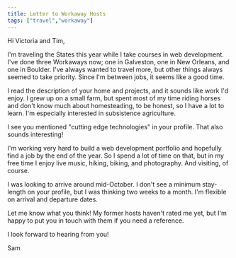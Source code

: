 ```yaml
---
title: Letter to Workaway Hosts
tags: ["travel","workaway"]
---
```


Hi Victoria and Tim,

I'm traveling the States this year while I take courses in web development. I've done three Workaways now; one in Galveston, one in New Orleans, and one in Boulder. I've always wanted to travel more, but other things always seemed to take priority. Since I'm between jobs, it seems like a good time.

I read the description of your home and projects, and it sounds like work I'd enjoy. I grew up on a small farm, but spent most of my time riding horses and don't know much about homesteading, to be honest, so I have a lot to learn. I'm especially interested in subsistence agriculture.

I see you mentioned "cutting edge technologies" in your profile. That also sounds interesting!

I'm working very hard to build a web development portfolio and hopefully find a job by the end of the year. So I spend a lot of time on that, but in my free time I enjoy live music, hiking, biking, and photography. And visiting, of course.

I was looking to arrive around mid-October. I don't see a minimum stay-length on your profile, but I was thinking two weeks to a month. I'm flexible on arrival and departure dates.

Let me know what you think! My former hosts haven't rated me yet, but I'm happy to put you in touch with them if you need a reference.

I look forward to hearing from you!

Sam
